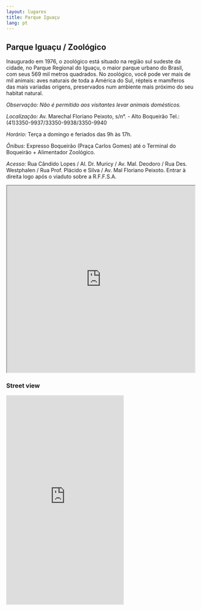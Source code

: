 ```yaml
---
layout: lugares
title: Parque Iguaçu
lang: pt
---
```


## Parque Iguaçu / Zoológico

Inaugurado em 1976, o zoológico está situado na região sul sudeste da cidade, no Parque Regional do Iguaçu, o maior parque urbano do Brasil, com seus 569 mil metros quadrados. No zoológico, você pode ver mais de mil animais: aves naturais de toda a América do Sul, répteis e mamíferos das mais variadas origens, preservados num ambiente mais próximo do seu habitat natural.

*Observação: Não é permitido aos visitantes levar animais domésticos.*

*Localização:*
Av. Marechal Floriano Peixoto, s/n°. - Alto Boqueirão
Tel.: (41)3350-9937/33350-9938/3350-9940

*Horário:*
Terça a domingo e feriados das 9h às 17h.

*Ônibus:*
Expresso Boqueirão (Praça Carlos Gomes) até o Terminal do Boqueirão + Alimentador Zoológico.

*Acesso:*
Rua Cândido Lopes / Al. Dr. Muricy / Av. Mal. Deodoro / Rua Des. Westphalen / Rua Prof. Plácido e Silva / Av. Mal Floriano Peixoto. Entrar à direita logo após o viaduto sobre a R.F.F.S.A.

<iframe style="width:100%; height:500px;" src="https://a.tiles.mapbox.com/v3/nolram.il4l1pk3/attribution,zoompan,zoomwheel,geocoder,share.html"></iframe>

<br>

### Street view

<iframe src="http://www.mapillary.com/jsapi/?image=EoITue5ZHiIB6TC0YBrGCw" width="315px" height="560px" frameborder="0"></iframe>

</article>
